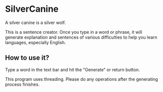 # SilverCanine
A silver canine is a silver wolf.

This is a sentence creator. Once you type in a word or phrase, it will generate explanation and sentences of various difficulties to help you learn languages, especially English.

## How to use it?

Type a word in the text bar and hit the "Generate" or return button.

This program uses threading. Please do any operations after the generating process finishes.